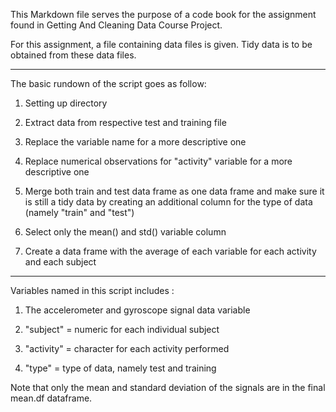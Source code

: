 This Markdown file serves the purpose of a code book for the assignment found in Getting And Cleaning Data Course Project.

For this assignment, a file containing data files is given. Tidy data is to be obtained from these data files. 

-----------------------------------------------------
The basic rundown of the script goes as follow:
1) Setting up directory

2) Extract data from respective test and training file

3) Replace the variable name for a more descriptive one

4) Replace numerical observations for "activity" variable for a more descriptive one

5) Merge both train and test data frame as one data frame and make sure it is still a tidy data by creating an additional column for the type of data (namely "train" and "test")

6) Select only the mean() and std() variable column

7) Create a data frame with the average of each variable for each activity and each subject

-----------------------------------------------------
Variables named in this script includes :
1) The accelerometer and gyroscope signal data variable

2) "subject" = numeric for each individual subject

3) "activity" = character for each activity performed

4) "type" = type of data, namely test and training

Note that only the mean and standard deviation of the signals are in the final mean.df dataframe.